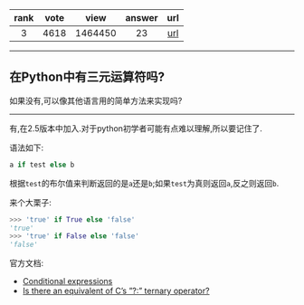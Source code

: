 
| rank | vote | view | answer | url |
|:-:|:-:|:-:|:-:|:-:|
|3|4618|1464450|23| [url](http://stackoverflow.com/questions/394809/does-python-have-a-ternary-conditional-operator) |
***

## 在Python中有三元运算符吗?

如果没有,可以像其他语言用的简单方法来实现吗?

***

有,在2.5版本中加入.对于python初学者可能有点难以理解,所以要记住了.

语法如下:

```python
a if test else b
```

根据`test`的布尔值来判断返回的是`a`还是`b`;如果`test`为真则返回`a`,反之则返回`b`.

来个大栗子:

```python
>>> 'true' if True else 'false'
'true'
>>> 'true' if False else 'false'
'false'
```

官方文档:
* [Conditional expressions](https://docs.python.org/3/reference/expressions.html#conditional-expressions)
* [Is there an equivalent of C’s ”?:” ternary operator?](https://docs.python.org/3.3/faq/programming.html#is-there-an-equivalent-of-c-s-ternary-operator)


